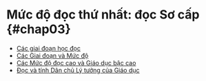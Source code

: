 
# Mức độ đọc thứ nhất: đọc Sơ cấp {#chap03}

* [Các giai đoạn học đọc](ch03-1.md)
* [Các Giai đoạn và Mức độ](ch03-2.md)
* [Các Mức độ đọc cao và Giáo dục bậc cao](ch03-3.md)
* [Đọc và tính Dân chủ Lý tưởng của Giáo dục](ch03-4.md)
